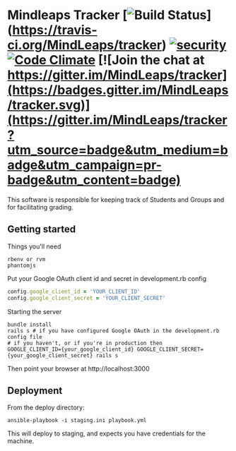 # Mindleaps Tracker [![Build Status](https://travis-ci.org/MindLeaps/tracker.svg?branch=master)] (https://travis-ci.org/MindLeaps/tracker) [![security](https://hakiri.io/github/MindLeaps/tracker/master.svg)](https://hakiri.io/github/MindLeaps/tracker/master) [![Code Climate](https://codeclimate.com/github/MindLeaps/tracker/badges/gpa.svg)](https://codeclimate.com/github/MindLeaps/tracker) [![Join the chat at https://gitter.im/MindLeaps/tracker](https://badges.gitter.im/MindLeaps/tracker.svg)](https://gitter.im/MindLeaps/tracker?utm_source=badge&utm_medium=badge&utm_campaign=pr-badge&utm_content=badge)

This software is responsible for keeping track of Students and Groups and for facilitating grading.

## Getting started

Things you'll need

    rbenv or rvm
    phantomjs

Put your Google OAuth client id and secret in development.rb config

```ruby
config.google_client_id = 'YOUR_CLIENT_ID'
config.google_client_secret = 'YOUR_CLIENT_SECRET'
```

Starting the server

```shell
bundle install
rails s # if you have configured Google OAuth in the development.rb config file
# if you haven't, or if you're in production then
GOOGLE_CLIENT_ID={your_google_client_id} GOOGLE_CLIENT_SECRET={your_google_client_secret} rails s
```

Then point your browser at http://localhost:3000

## Deployment

From the deploy directory:
```shell
ansible-playbook -i staging.ini playbook.yml
```
This will deploy to staging, and expects you have credentials for the machine.
